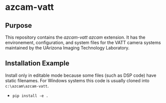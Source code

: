 # azcam-vatt

## Purpose

This repository contains the *azcam-vatt* *azcam* extension.  It has the environement, configuration, and system files for the VATT camera systems maintained by the UArizona Imaging Technology Laboratory.

## Installation Example

Install only in editable mode because some files (such as DSP code) have static filenames. For Windows systems this code is usually cloned into `c:\azcam\azcam-vatt`.

* `pip install -e .`